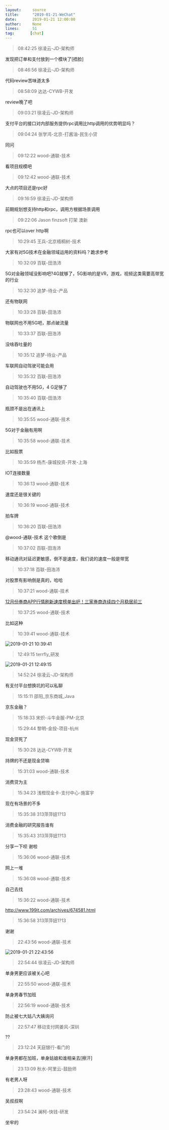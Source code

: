 ```yaml
---
layout:     source 
title:      "2019-01-21-WeChat"
date:       2019-01-21 12:00:00
author:     None
lines:      51 
tag:       [chat]
---
```

> 08:42:25  徐凌云-JD-架构师  
   
发现把订单和支付放到一个模块了[捂脸]  
   
> 08:46:56  徐凌云-JD-架构师  
   
代码review苦味道太多  
   
> 08:58:09  达达-CYWB-开发  
   
review晚了吧  
   
> 09:03:21  徐凌云-JD-架构师  
   
支付平台的接口对内部服务提供rpc调用比http调用的优势明显吗？  
   
> 09:04:24  张学鸿-北京-打酱油-民生小贷  
   
同问  
   
> 09:12:22  wood-通联-技术  
   
看项目规模吧  
   
> 09:12:42  wood-通联-技术  
   
大点的项目还是rpc好  
   
> 09:16:59  徐凌云-JD-架构师  
   
前期规划想支持http和rpc，调用方根据场景调用  
   
> 09:22:06  Jason finzsoft 打架 澳新  
   
rpc也可以over http啊  
   
> 10:29:45  王兵-北京梧桐树-技术  
   
大家有对5G技术在金融领域运用的资料吗？跪求参考  
   
> 10:32:09  百联-田浩沛  
   
5G对金融领域没影响吧?4G就够了，5G影响的是VR，游戏，视频这类需要高带宽的行业  
   
> 10:32:30  追梦-待业-产品  
   
还有物联网  
   
> 10:33:28  百联-田浩沛  
   
物联网也不用5G吧，那点破流量  
   
> 10:33:37  百联-田浩沛  
   
没啥吞吐量的  
   
> 10:35:12  追梦-待业-产品  
   
车联网自动驾驶可能会用  
   
> 10:35:32  百联-田浩沛  
   
自动驾驶也不用5G，4	G足够了  
   
> 10:35:40  百联-田浩沛  
   
瓶颈不是出在通讯上  
   
> 10:35:55  wood-通联-技术  
   
5G对于金融有用啊  
   
> 10:35:58  wood-通联-技术  
   
比如股票  
   
> 10:35:59  杨杰-康城投资-开发-上海  
   
IOT连接数量  
   
> 10:36:13  wood-通联-技术  
   
速度还是很关键的  
   
> 10:36:19  wood-通联-技术  
   
拍车牌  
   
> 10:36:20  百联-田浩沛  
   
@wood-通联-技术  这个歌倒是  
   
> 10:37:02  百联-田浩沛  
   
移动通讯对延迟更敏感，倒不是速度，我们说的速度一般是带宽  
   
> 10:37:18  百联-田浩沛  
   
对股票有影响倒是真的，哈哈  
   
> 10:37:21  wood-通联-技术  
   
[12月份券商APP行情刷新速度榜单出炉！三家券商连续四个月稳居前三
](http://mp.weixin.qq.com/s?__biz=MzA3NjM5MjIwOQ==&amp;amp;amp;mid=2651754388&amp;amp;amp;idx=4&amp;amp;amp;sn=ff031dee07b9c098ff9dcb0925450966&amp;amp;amp;chksm=849bddeab3ec54fcdf9cf46b4069ff17310ca99b90de93e71df613e67670fb54aebfbf5e382d&amp;amp;amp;mpshare=1&amp;amp;amp;scene=1&amp;amp;amp;srcid=0121jCf4WuQvHcSYYGvujcO0#rd)  
   
> 10:37:25  wood-通联-技术  
   
比如这种  
   
> 10:39:41  wood-通联-技术  
   
![2019-01-21 10:39:41](http://static.cocolian.cn/img/20190121_103941.png) 
   
> 12:49:15  terrfly_研发  
   
![2019-01-21 12:49:15](http://static.cocolian.cn/img/20190121_124915.png) 
   
> 14:52:24  徐凌云-JD-架构师  
   
有支付平台想换坑的可以私聊  
   
> 15:15:11  邵阳_京东商城_Java  
   
京东金融？  
   
> 15:18:33  宋炽-斗牛金服-PM-北京  
   
[
](wxid_6rm1vjl4of9u22:)  
   
> 15:29:44  黎明-金投-项目-杭州  
   
现金贷死了  
   
> 15:30:28  达达-CYWB-开发  
   
持牌的不还是现金贷嘛  
   
> 15:31:03  wood-通联-技术  
   
消费贷为主  
   
> 15:34:23  浅橙现金卡-支付中心-施富宇  
   
现在有场景的不多  
   
> 15:35:38  313萍萍妞1?13  
   
消费金融的研究报告谁有  
   
> 15:35:43  313萍萍妞1?13  
   
分享一下呗 谢啦  
   
> 15:36:06  wood-通联-技术  
   
网上一堆  
   
> 15:36:08  wood-通联-技术  
   
自己去找  
   
> 15:36:22  wood-通联-技术  
   
http://www.199it.com/archives/674581.html  
   
> 15:36:58  313萍萍妞1?13  
   
谢谢  
   
> 22:43:56  wood-通联-技术  
   
![2019-01-21 22:43:56](http://static.cocolian.cn/img/20190121_224356.png) 
   
> 22:54:44  徐凌云-JD-架构师  
   
单身男更应该被关心吧  
   
> 22:55:50  wood-通联-技术  
   
单身男春节加班  
   
> 22:56:19  wood-通联-技术  
   
防止被七大姑八大姨询问  
   
> 22:57:47  移动支付网姜风-深圳  
   
??  
   
> 23:12:24  天庭银行-看门的  
   
单身男都在加班，单身姑娘和谁相亲去[擦汗]  
   
> 23:13:09  秋水-阿里云-鼓励师  
   
有老男人呀  
   
> 23:28:43  wood-通联-技术  
   
吴叔叔啊  
   
> 23:54:24  澜柯-快钱-研发  
   
坐牢的  
   
